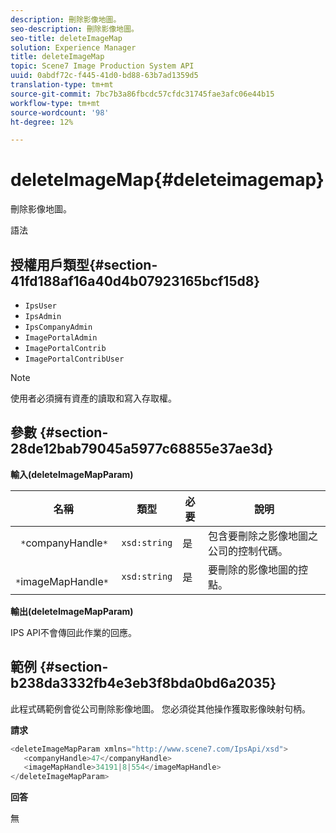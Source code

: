 ```yaml
---
description: 刪除影像地圖。
seo-description: 刪除影像地圖。
seo-title: deleteImageMap
solution: Experience Manager
title: deleteImageMap
topic: Scene7 Image Production System API
uuid: 0abdf72c-f445-41d0-bd88-63b7ad1359d5
translation-type: tm+mt
source-git-commit: 7bc7b3a86fbcdc57cfdc31745fae3afc06e44b15
workflow-type: tm+mt
source-wordcount: '98'
ht-degree: 12%

---
```



# deleteImageMap{#deleteimagemap}

刪除影像地圖。

語法

## 授權用戶類型{#section-41fd188af16a40d4b07923165bcf15d8}

* `IpsUser`
* `IpsAdmin`
* `IpsCompanyAdmin`
* `ImagePortalAdmin`
* `ImagePortalContrib`
* `ImagePortalContribUser`

>[!NOTE]
>
>使用者必須擁有資產的讀取和寫入存取權。

## 參數 {#section-28de12bab79045a5977c68855e37ae3d}

**輸入(deleteImageMapParam)**

| 名稱 | 類型 | 必要 | 說明 |
|---|---|---|---|
| ` *`companyHandle`*` | `xsd:string` | 是 | 包含要刪除之影像地圖之公司的控制代碼。 |
| ` *`imageMapHandle`*` | `xsd:string` | 是 | 要刪除的影像地圖的控點。 |

**輸出(deleteImageMapParam)**

IPS API不會傳回此作業的回應。

## 範例 {#section-b238da3332fb4e3eb3f8bda0bd6a2035}

此程式碼範例會從公司刪除影像地圖。 您必須從其他操作獲取影像映射句柄。

**請求**

```java
<deleteImageMapParam xmlns="http://www.scene7.com/IpsApi/xsd">
   <companyHandle>47</companyHandle>
   <imageMapHandle>34191|8|554</imageMapHandle>
</deleteImageMapParam>
```

**回答**

無
